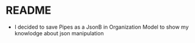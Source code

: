 # README

- I decided to save Pipes as a JsonB in Organization Model to show my knowlodge about json manipulation